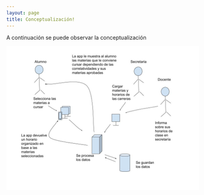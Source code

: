 ```yaml
---
layout: page
title: Conceptualización!
---
```



A continuación se puede observar la conceptualización

![conceptualizacion](https://github.com/angel-marecos/mysite/blob/main/assets/img/conceptualizacion.jpg)




